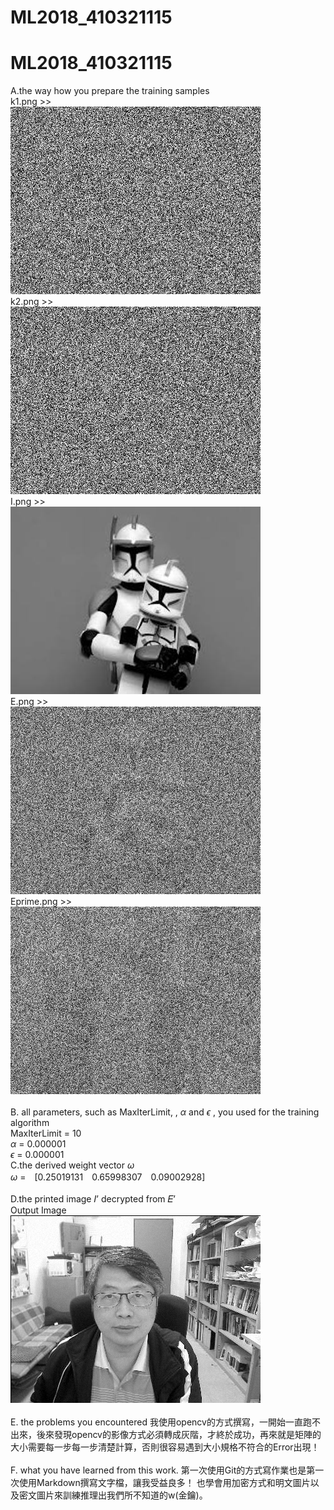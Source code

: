 ﻿# ML2018_410321115 
# ML2018_410321115 

A.the way how you prepare the training samples<br>
k1.png >><br>
![Key1.png](https://github.com/RolaJeng/ML2018_410321115/blob/master/key1.png?raw=true)<br>
k2.png >><br>
![Key2.png](https://github.com/RolaJeng/ML2018_410321115/blob/master/key2.png?raw=true)<br>
I.png >><br>
![I.png](https://github.com/RolaJeng/ML2018_410321115/blob/master/I.png?raw=true)<br>
E.png >><br>
![E.png](https://github.com/RolaJeng/ML2018_410321115/blob/master/E.png?raw=true)<br>
Eprime.png >><br>
![Eprime.png](https://github.com/RolaJeng/ML2018_410321115/blob/master/Eprime.png?raw=true)<br>
<br>
B. all parameters, such as MaxIterLimit, , $\alpha$ and  $\epsilon$ , you used for the training algorithm<br>
MaxIterLimit = 10<br>
$\alpha$  = 0.000001<br>
$\epsilon$ = 0.000001<br>
C.the derived weight vector $\omega$  <br>
$\omega$		=　[0.25019131　0.65998307　0.09002928]<br>
<br>
D.the printed image 𝐼’ decrypted from 𝐸’<br>
Output Image<br>
![image](https://github.com/RolaJeng/ML2018_410321115/blob/master/Output%20Image.png?raw=true)<br><br>
E.	the problems you encountered
		我使用opencv的方式撰寫，一開始一直跑不出來，後來發現opencv的影像方式必須轉成灰階，才終於成功，再來就是矩陣的大小需要每一步每一步清楚計算，否則很容易遇到大小規格不符合的Error出現！<br><br>
F.	what you have learned from this work. 
		第一次使用Git的方式寫作業也是第一次使用Markdown撰寫文字檔，讓我受益良多！
也學會用加密方式和明文圖片以及密文圖片來訓練推理出我們所不知道的w(金鑰)。
